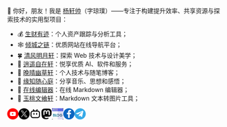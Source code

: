 👋 你好，朋友！我是 [杨轩帅](https://nicejade.bio.link/)（字琼璞）——专注于构建提升效率、共享资源与探索技术的实用型项目：

- 💰 [生财有迹](https://fund.lovejade.cn/)：个人资产跟踪与分析工具；
- 🕸️ [倾城之链](https://site.lovejade.cn/)：优质网站在线导航平台；
- 🍀 [清风明月轩](https://www.thebettersites.com/)：探索 Web 技术与设计美学；
- 🐉 [逍遥自在轩](https://niceshare.site/)：悦享优质 AI、软件和服务；
- 🐬 [晚晴幽草轩](https://www.jeffjade.com/)：个人技术与随笔博客；
- 🪷 [缘知随心庭](https://fine.niceshare.site/)：分享音乐、思想和感悟；
- 🐳 [在线编辑器](https://markdown.lovejade.cn/)：在线 Markdown 编辑器；
- 🍑 [玉桃文飨轩](https://share.lovejade.cn/)：Markdown 文本转图片工具；

<a href="https://www.youtube.com/@MarshalXuan">
  <img align="left" alt="轩帅 | YouTube" width="26px" src="https://github.com/nicejade/nicejade/blob/master/icon/youtube.svg" />
</a>
<a href="https://x.com/MarshalXuan">
  <img align="left" alt="杨琼璞 | Twitter" width="26px" src="https://github.com/nicejade/nicejade/blob/master/icon/twitter.svg" />
</a>
<a href="https://space.bilibili.com/690989854">
  <img align="left" alt="杨轩帅 | 哔哩哔哩" width="26px" src="https://github.com/nicejade/nicejade/blob/master/icon/bilibili.svg" />
</a>
<a href="https://mastodon.social/@nicejade">
  <img align="left" alt="杨琼璞 | Twitter" width="26px" src="https://github.com/nicejade/nicejade/blob/master/icon/mastodon.svg" />
</a>
<a href="https://quickapp.lovejade.cn/?ref=github.com">
  <img align="left" alt="静轩之别苑" width="26px" src="https://github.com/nicejade/nicejade/blob/master/icon/blog.svg" />
</a>
<a href="https://www.facebook.com/nice.jade.yang">
  <img align="left" alt="杨琼璞 | Facebook" width="26px" src="https://github.com/nicejade/nicejade/blob/master/icon/facebook.svg" />
</a>
<a href="https://t.me/nicejade">
  <img align="left" alt="杨琼璞 | 电报" width="26px" src="https://github.com/nicejade/nicejade/blob/master/icon/telegram.svg" />
</a>
